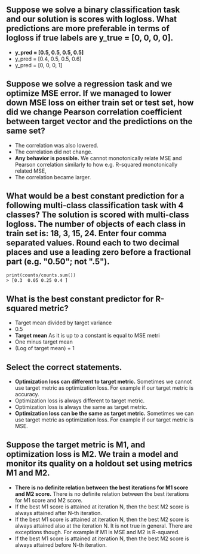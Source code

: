 ## Suppose we solve a binary classification task and our solution is scores with logloss. What predictions are more preferable in terms of logloss if true labels are y_true = [0, 0, 0, 0].


* **y_pred = [0.5, 0.5, 0.5, 0.5]**
* y_pred = [0.4, 0.5, 0.5, 0.6]
* y_pred = [0, 0, 0, 1]

## Suppose we solve a regression task and we optimize MSE error. If we managed to lower down MSE loss on either train set or test set, how did we change Pearson correlation coefficient between target vector and the predictions on the same set?


* The correlation was also lowered.
* The correlation did not change.
* **Any behavior is possible.** We cannot monotonically relate MSE and Pearson correlation similarly to how e.g. R-squared monotonically related MSE,
* The correlation became larger.

## What would be a best constant prediction for a following multi-class classification task with 4 classes? The solution is scored with multi-class logloss. The number of objects of each class in train set is: 18, 3, 15, 24. Enter four comma separated values. Round each to two decimal places and use a leading zero before a fractional part (e.g. "0.50"; not ".5").

```counts = numpy.array([18, 3, 15, 24])
print(counts/counts.sum())
> [0.3  0.05 0.25 0.4 ]
```

## What is the best constant predictor for R-squared metric?
* Target mean divided by target variance
* 0.5
* **Target mean** As it is up to a constant is equal to MSE metri
* One minus target mean
* (Log of target mean) + 1

## Select the correct statements.
* **Optimization loss can different to target metric.** Sometimes we cannot use target metric as optimization loss. For example if our target metric is accuracy.
* Optimization loss is always different to target metric.
* Optimization loss is always the same as target metric.
* **Optimization loss can be the same as target metric.** Sometimes we can use target metric as optimization loss. For example if our target metric is MSE.

## Suppose the target metric is M1, and optimization loss is M2. We train a model and monitor its quality on a holdout set using metrics M1 and M2.

* **There is no definite relation between the best iterations for M1 score and M2 score.** There is no definite relation between the best iterations for M1 score and M2 score.
* If the best M1 score is attained at iteration N, then the best M2 score is always attained after N-th iteration.
* If the best M1 score is attained at iteration N, then the best M2 score is always attained also at the iteration N. It is not true in general. There are exceptions though. For example if M1 is MSE and M2 is R-squared.
* If the best M1 score is attained at iteration N, then the best M2 score is always attained before N-th iteration.
